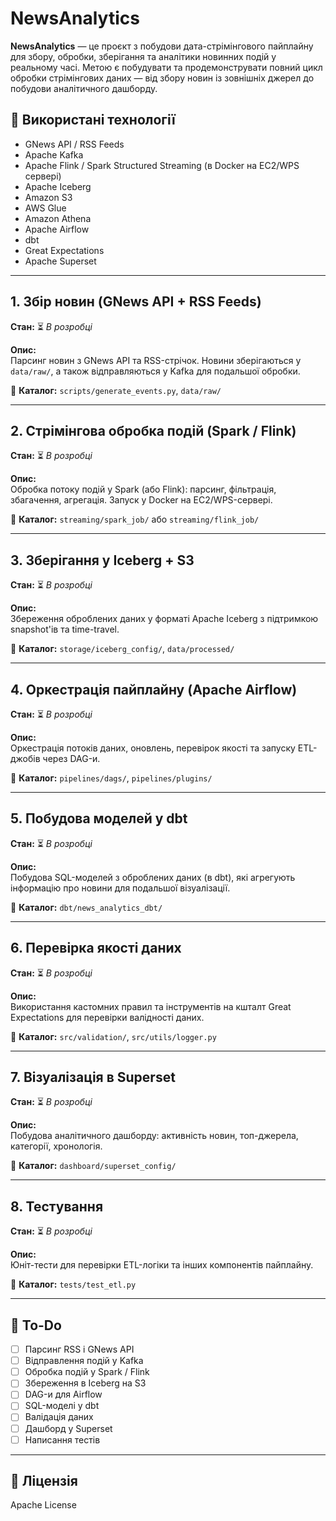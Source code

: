 # NewsAnalytics

**NewsAnalytics** — це проєкт з побудови дата-стрімінгового пайплайну для збору, обробки, зберігання та аналітики 
новинних подій у реальному часі. Метою є побудувати та продемонструвати повний цикл обробки стрімінгових даних — 
від збору новин із зовнішніх джерел до побудови аналітичного дашборду.


## 🔧 Використані технології
- GNews API / RSS Feeds
- Apache Kafka
- Apache Flink / Spark Structured Streaming (в Docker на EC2/WPS сервері)
- Apache Iceberg
- Amazon S3
- AWS Glue
- Amazon Athena
- Apache Airflow
- dbt
- Great Expectations
- Apache Superset

---

## 1. Збір новин (GNews API + RSS Feeds)
**Стан:** ⏳ *В розробці*

**Опис:**  
Парсинг новин з GNews API та RSS-стрічок. Новини зберігаються у `data/raw/`, 
а також відправляються у Kafka для подальшої обробки.

📂 **Каталог:** `scripts/generate_events.py`, `data/raw/`

---

## 2. Стрімінгова обробка подій (Spark / Flink)
**Стан:** ⏳ *В розробці*

**Опис:**  
Обробка потоку подій у Spark (або Flink): парсинг, фільтрація, збагачення, агрегація. Запуск у Docker на EC2/WPS-сервері.

📂 **Каталог:** `streaming/spark_job/` або `streaming/flink_job/`

---

## 3. Зберігання у Iceberg + S3
**Стан:** ⏳ *В розробці*

**Опис:**  
Збереження оброблених даних у форматі Apache Iceberg з підтримкою snapshot'ів та time-travel.

📂 **Каталог:** `storage/iceberg_config/`, `data/processed/`

---

## 4. Оркестрація пайплайну (Apache Airflow)
**Стан:** ⏳ *В розробці*

**Опис:**  
Оркестрація потоків даних, оновлень, перевірок якості та запуску ETL-джобів через DAG-и.

📂 **Каталог:** `pipelines/dags/`, `pipelines/plugins/`

---

## 5. Побудова моделей у dbt
**Стан:** ⏳ *В розробці*

**Опис:**  
Побудова SQL-моделей з оброблених даних (в dbt), які агрегують інформацію про новини для подальшої візуалізації.

📂 **Каталог:** `dbt/news_analytics_dbt/`

---

## 6. Перевірка якості даних
**Стан:** ⏳ *В розробці*

**Опис:**  
Використання кастомних правил та інструментів на кшталт Great Expectations для перевірки валідності даних.

📂 **Каталог:** `src/validation/`, `src/utils/logger.py`

---

## 7. Візуалізація в Superset
**Стан:** ⏳ *В розробці*

**Опис:**  
Побудова аналітичного дашборду: активність новин, топ-джерела, категорії, хронологія.

📂 **Каталог:** `dashboard/superset_config/`

---

## 8. Тестування
**Стан:** ⏳ *В розробці*

**Опис:**  
Юніт-тести для перевірки ETL-логіки та інших компонентів пайплайну.

📂 **Каталог:** `tests/test_etl.py`

---

## 📌 To-Do
- [ ] Парсинг RSS і GNews API
- [ ] Відправлення подій у Kafka
- [ ] Обробка подій у Spark / Flink
- [ ] Збереження в Iceberg на S3
- [ ] DAG-и для Airflow
- [ ] SQL-моделі у dbt
- [ ] Валідація даних
- [ ] Дашборд у Superset
- [ ] Написання тестів

---

## 📄 Ліцензія
Apache License

